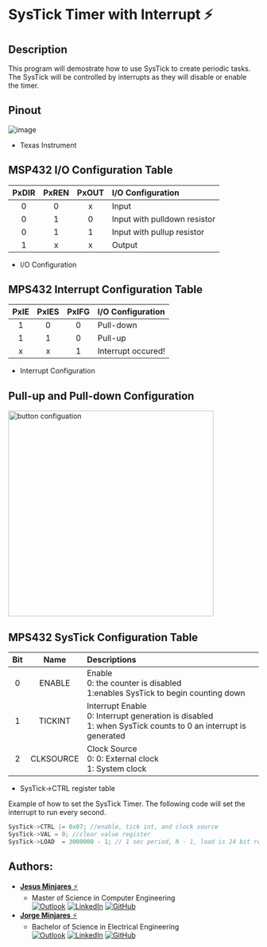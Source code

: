 # **SysTick Timer with Interrupt :zap:**

## **Description**
This program will demostrate how to use SysTick to create periodic tasks. The SysTick will be controlled by interrupts as they will disable or enable the timer.

## **Pinout**
![image](https://user-images.githubusercontent.com/60948298/146273491-d2079ae0-385a-4f9a-ac03-24f95911efea.png)
- Texas Instrument

## **MSP432 I/O Configuration Table** 
| PxDIR | PxREN | PxOUT | I/O Configuration|
| :---: | :---: | :---: |     :---         |     
| 0     | 0     |  x    |  Input           |
| 0     | 1     |  0    |  Input with pulldown resistor  |
| 0     | 1     |  1    |  Input with pullup resistor |
| 1     | x     |  x    |  Output         |
  * I/O Configuration

## **MPS432 Interrupt Configuration Table**
| PxIE  | PxIES | PxIFG | I/O Configuration  |
| :---: | :---: | :---: |     :---           |     
| 1     | 0     |  0    |  Pull-down         |
| 1     | 1     |  0    |  Pull-up           |
| x     | x     |  1    | Interrupt occured! |
  * Interrupt Configuration

## **Pull-up and Pull-down Configuration**

<img width="413" alt="button configuation" src="https://user-images.githubusercontent.com/60948298/144836131-96f04e0f-c7f7-443f-b35c-814fb9db4e29.png">


## **MPS432 SysTick Configuration Table**
| **Bit**  | **Name**              | **Descriptions** |
| :---: | :---:            | :--- |        
| 0     | ENABLE           | Enable <br> 0: the counter is disabled<br> 1:enables SysTick to begin counting down|  
| 1     | TICKINT          |  Interrupt Enable <br> 0: Interrupt generation is disabled <br>1: when SysTick counts to 0 an interrupt is generated<br>    | 
| 2     | CLKSOURCE        |  Clock Source <br> 0: 0: External clock <br> 1: System clock    |
  * SysTick->CTRL register table 

Example of how to set the SysTick Timer. The following code will set the interrupt to run every second.
~~~c
SysTick->CTRL |= 0x07; //enable, tick int, and clock source
SysTick->VAL = 0; //clear value register
SysTick->LOAD  = 3000000 - 1; // 1 sec period, N - 1, load is 24 bit register->max = 0xFFFFFF 
~~~

## **Authors:**
* [**Jesus Minjares** :zap:](https://github.com/jminjares4)<br>
  * Master of Science in Computer Engineering<br>
[![Outlook](https://img.shields.io/badge/Microsoft_Outlook-0078D4?style=for-the-badge&logo=microsoft-outlook&logoColor=white&style=flat)](mailto:jminjares4@miners.utep.edu) 
[![LinkedIn](https://img.shields.io/badge/LinkedIn-0077B5?style=for-the-badge&logo=linkedin&logoColor=white&style=flat)](https://www.linkedin.com/in/jesus-minjares-157a21195/) [![GitHub](https://img.shields.io/badge/GitHub-100000?style=for-the-badge&logo=github&logoColor=white&style=flat)](https://github.com/jminjares4)
* [**Jorge Minjares** :zap:](https://github.com/JorgeMinjares)<br>
  * Bachelor of Science in Electrical Engineering<br>
[![Outlook](https://img.shields.io/badge/Microsoft_Outlook-0078D4?style=for-the-badge&logo=microsoft-outlook&logoColor=white&style=flat)](mailto:jminjares5@miners.utep.edu) 
[![LinkedIn](https://img.shields.io/badge/LinkedIn-0077B5?style=for-the-badge&logo=linkedin&logoColor=white&style=flat)](https://www.linkedin.com/in/jorge-minjares/) [![GitHub](https://img.shields.io/badge/GitHub-100000?style=for-the-badge&logo=github&logoColor=white&style=flat)](https://github.com/JorgeMinjares)
